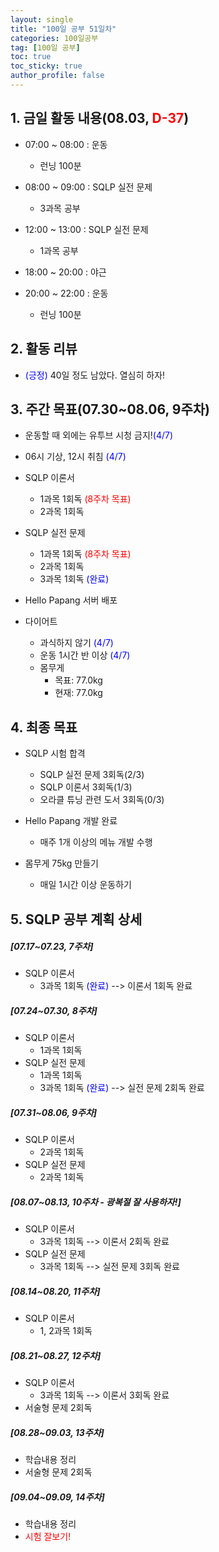 ```yaml
---
layout: single
title: "100일 공부 51일차"
categories: 100일공부
tag: [100일 공부]
toc: true
toc_sticky: true
author_profile: false
---
```


## 1. 금일 활동 내용(08.03, <span style = "color:red">D-37</span>)

* 07:00 ~ 08:00 : 운동
  * 런닝 100분
* 08:00 ~ 09:00 : SQLP 실전 문제
  * 3과목 공부
* 12:00 ~ 13:00 : SQLP 실전 문제
  * 1과목 공부

* 18:00 ~ 20:00 : 야근
* 20:00 ~ 22:00 : 운동
  * 런닝 100분



## 2. 활동 리뷰

* <span style = "color:blue">(긍정)</span> 40일 정도 남았다. 열심히 하자!



##  3. 주간 목표(07.30~08.06, 9주차)

* 운동할 때 외에는 유투브 시청 금지!<span style = "color:blue">(4/7)</span>

* 06시 기상, 12시 취침 <span style = "color:blue">(4/7)</span>
* SQLP 이론서
  * 1과목 1회독 <span style = "color:red">(8주차 목표)</span>
  * 2과목 1회독
* SQLP 실전 문제
  * 1과목 1회독 <span style = "color:red">(8주차 목표)</span>
  * 2과목 1회독
  * 3과목 1회독 <span style = "color:blue">(완료)</span>
* Hello Papang 서버 배포
* 다이어트
  * 과식하지 않기 <span style = "color:blue">(4/7)</span>
  * 운동 1시간 반 이상 <span style = "color:blue">(4/7)</span>
  * 몸무게
    * 목표: 77.0kg
    * 현재: 77.0kg



## 4. 최종 목표

* SQLP 시험 합격
  * SQLP 실전 문제 3회독(2/3)
  * SQLP 이론서 3회독(1/3)
  * 오라클 튜닝 관련 도서 3회독(0/3)
* Hello Papang 개발 완료
  * 매주 1개 이상의 메뉴 개발 수행

* 몸무게 75kg 만들기
  * 매일 1시간 이상 운동하기



## 5. SQLP 공부 계획 상세

##### [07.17~07.23, 7주차]

* SQLP 이론서 
  * 3과목 1회독 <span style = "color:blue">(완료)</span> --> 이론서 1회독 완료

##### [07.24~07.30, 8주차]

* SQLP 이론서
  * 1과목 1회독
* SQLP 실전 문제
  * 1과목 1회독
  * 3과목 1회독 <span style = "color:blue">(완료)</span>  --> 실전 문제 2회독 완료

##### [07.31~08.06, 9주차]

* SQLP 이론서 
  * 2과목 1회독
* SQLP 실전 문제
  * 2과목 1회독

##### [08.07~08.13, 10주차 - 광복절 잘 사용하자!]

* SQLP 이론서 
  * 3과목 1회독 --> 이론서 2회독 완료
* SQLP 실전 문제
  * 3과목 1회독 --> 실전 문제 3회독 완료

##### [08.14~08.20, 11주차]

* SQLP 이론서 
  * 1, 2과목 1회독

##### [08.21~08.27, 12주차]

* SQLP 이론서 
  * 3과목 1회독 --> 이론서 3회독 완료
* 서술형 문제 2회독

##### [08.28~09.03, 13주차]

* 학습내용 정리
* 서술형 문제 2회독

##### [09.04~09.09, 14주차]

* 학습내용 정리
* <span style = "color:red">시험 잘보기!</span>
